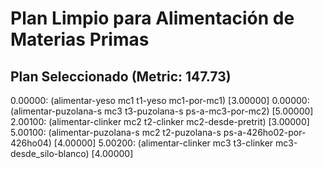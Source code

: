 # Plan Limpio para Alimentación de Materias Primas

## Plan Seleccionado (Metric: 147.73)

0.00000: (alimentar-yeso mc1 t1-yeso mc1-por-mc1) [3.00000]
0.00000: (alimentar-puzolana-s mc3 t3-puzolana-s ps-a-mc3-por-mc2) [5.00000]
2.00100: (alimentar-clinker mc2 t2-clinker mc2-desde-pretrit) [3.00000]
5.00100: (alimentar-puzolana-s mc2 t2-puzolana-s ps-a-426ho02-por-426ho04) [4.00000]
5.00200: (alimentar-clinker mc3 t3-clinker mc3-desde_silo-blanco) [4.00000]
